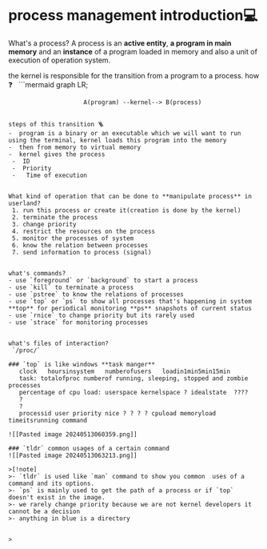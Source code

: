 # process management introduction💻

What's a process?
      A process is an **active entity**, **a program in main memory** and an **instance** of a program loaded in memory and also a unit of execution of operation system.
      
the kernel is responsible for the transition from a program to a process. how ❓
  ```mermaid
     graph LR;

                         A(program) --kernel--> B(process)                 
   ```
steps of this transition 🪜
-  program is a binary or an executable which we will want to run using the terminal, kernel loads this program into the memory
-  then from memory to virtual memory
-  kernel gives the process
    -  ID
    -  Priority
    -   Time of execution 
    

What kind of operation that can be done to **manipulate process** in userland?
    1. run this process or create it(creation is done by the kernel) 
    2. terminate the process
    3. change priority
    4. restrict the resources on the process
    5. monitor the processes of system 
    6. know the relation between processes
    7. send information to process (signal)


what's commands?
- use `foreground` or `background` to start a process
- use `kill` to terminate a process
- use `pstree` to know the relations of processes
- use `top` or `ps` to show all processes that's happening in system **top** for periodical monitoring **ps** snapshots of current status
- use `rnice` to change priority but its rarely used
- use `strace` for monitoring processes


what's files of interaction?
    `/proc/`     
    
### `top` is like windows **task manger**
      clock   hoursinsystem   numberofusers   loadin1min5min15min
      task: totalofproc numberof running, sleeping, stopped and zombie processes
      percentage of cpu load: userspace kernelspace ? idealstate  ????
      ?
      ?
      processid user priority nice ? ? ? ? cpuload memoryload  timeitsrunning command

![[Pasted image 20240513060359.png]]

### `tldr` common usages of a certain command
![[Pasted image 20240513063213.png]]

>[!note]
>- `tldr` is used like `man` command to show you common  uses of a command and its options.
>- `ps` is mainly used to get the path of a process or if `top` doesn't exist in the image.
>- we rarely change priority because we are not kernel developers it cannot be a decision
>- anything in blue is a directory


>

